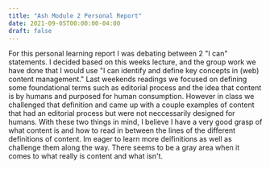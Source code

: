 ```yaml
---
title: "Ash Module 2 Personal Report"
date: 2021-09-05T00:00:00-04:00
draft: false
---
```


For this personal learning report I was debating between 2 "I can" statements. I decided based on this weeks lecture, and the group work we have done that I would use "I can identify and define key concepts in (web) content management." Last weekends readings we focused on defining some foundational terms such as editorial process and the idea that content is by humans and purposed for human consumption. However in class we challenged that definition and came up with a couple examples of content that had an editorial process but were not neccessarily designed for humans. With these two things in mind, I believe I have a very good grasp of what content is and how to read in between the lines of the different definitions of content. Im eager to learn more deifinitions as well as challenge them along the way. There seems to be a gray area when it comes to what really is content and what isn't.
